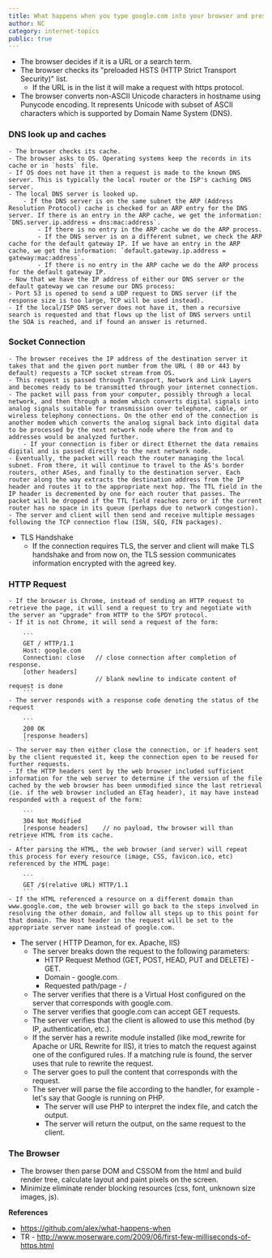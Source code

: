 ```yaml
---
title: What happens when you type google.com into your browser and press enter?
author: NC
category: internet-topics
public: true
---
```


- The browser decides if it is a URL or a search term.
- The browser checks its "preloaded HSTS (HTTP Strict Transport Security)" list.
	- If the URL is in the list it will make a request with https protocol.
- The browser converts non-ASCII Unicode characters in hostname using Punycode encoding. It represents Unicode with subset of ASCII characters which is supported by Domain Name System (DNS).

### DNS look up and caches
	- The browser checks its cache.
	- The browser asks to OS. Operating systems keep the records in its cache or in `hosts` file.
	- If OS does not have it then a request is made to the known DNS server. This is typically the local router or the ISP's caching DNS server.
	- The local DNS server is looked up.
		- If the DNS server is on the same subnet the ARP (Address Resolution Protocol) cache is checked for an ARP entry for the DNS server. If there is an entry in the ARP cache, we get the information: `DNS.server.ip.address = dns:mac:address`.
			- If there is no entry in the ARP cache we do the ARP process.
			- If the DNS server is on a different subnet, we check the ARP cache for the default gateway IP. If we have an entry in the ARP cache, we get the information: `default.gateway.ip.address = gateway:mac:address`.
			- If there is no entry in the ARP cache we do the ARP process for the default gateway IP.
	- Now that we have the IP address of either our DNS server or the default gateway we can resume our DNS process:
	- Port 53 is opened to send a UDP request to DNS server (if the response size is too large, TCP will be used instead).
	- If the local/ISP DNS server does not have it, then a recursive search is requested and that flows up the list of DNS servers until the SOA is reached, and if found an answer is returned.

### Socket Connection

	- The browser receives the IP address of the destination server it takes that and the given port number from the URL ( 80 or 443 by default) requests a TCP socket stream from OS.
	- This request is passed through Transport, Network and Link Layers and becomes ready to be transmitted through your internet connection.
	- The packet will pass from your computer, possibly through a local network, and then through a modem which converts digital signals into analog signals suitable for transmission over telephone, cable, or wireless telephony connections. On the other end of the connection is another modem which converts the analog signal back into digital data to be processed by the next network node where the from and to addresses would be analyzed further.
		- If your connection is fiber or direct Ethernet the data remains digital and is passed directly to the next network node.
	- Eventually, the packet will reach the router managing the local subnet. From there, it will continue to travel to the AS's border routers, other ASes, and finally to the destination server. Each router along the way extracts the destination address from the IP header and routes it to the appropriate next hop. The TTL field in the IP header is decremented by one for each router that passes. The packet will be dropped if the TTL field reaches zero or if the current router has no space in its queue (perhaps due to network congestion).
	- The server and client will then send and receive multiple messages following the TCP connection flow (ISN, SEQ, FIN packages).
- TLS Handshake
	- If the connection requires TLS, the server and client will make TLS handshake and from now on, the TLS session communicates information encrypted with the agreed key.

### HTTP Request
	- If the browser is Chrome, instead of sending an HTTP request to retrieve the page, it will send a request to try and negotiate with the server an "upgrade" from HTTP to the SPDY protocol.
	- If it is not Chrome, it will send a request of the form:

		```
		GET / HTTP/1.1
		Host: google.com
		Connection: close   // close connection after completion of response.
		[other headers]
		                    // blank newline to indicate content of request is done
		```
	- The server responds with a response code denoting the status of the request

		```
		200 OK
		[response headers]
		```
	- The server may then either close the connection, or if headers sent by the client requested it, keep the connection open to be reused for further requests.
	- If the HTTP headers sent by the web browser included sufficient information for the web server to determine if the version of the file cached by the web browser has been unmodified since the last retrieval (ie. if the web browser included an ETag header), it may have instead responded with a request of the form:

		```
		304 Not Modified
		[response headers]    // no payload, thw browser will than retrieve HTML from its cache.
		```
	- After parsing the HTML, the web browser (and server) will repeat this process for every resource (image, CSS, favicon.ico, etc) referenced by the HTML page:

		```
		GET /$(relative URL) HTTP/1.1
		```
	- If the HTML referenced a resource on a different domain than www.google.com, the web browser will go back to the steps involved in resolving the other domain, and follow all steps up to this point for that domain. The Host header in the request will be set to the appropriate server name instead of google.com.

- The server ( HTTP Deamon, for ex. Apache, IIS)
	- The server breaks down the request to the following parameters:
		- HTTP Request Method (GET, POST, HEAD, PUT and DELETE) - GET.
		- Domain - google.com.
		- Requested path/page - /
	- The server verifies that there is a Virtual Host configured on the server that corresponds with google.com.
	- The server verifies that google.com can accept GET requests.
	- The server verifies that the client is allowed to use this method (by IP, authentication, etc.).
	- If the server has a rewrite module installed (like mod_rewrite for Apache or URL Rewrite for IIS), it tries to match the request against one of the configured rules. If a matching rule is found, the server uses that rule to rewrite the request.
	- The server goes to pull the content that corresponds with the request.
	- The server will parse the file according to the handler, for example - let's say that Google is running on PHP.
		- The server will use PHP to interpret the index file, and catch the output.
		- The server will return the output, on the same request to the client.

### The Browser

- The browser then parse DOM and CSSOM from the html and build render tree, calculate layout and paint pixels on the screen.
- Minimize eliminate render blocking resources (css, font, unknown size images, js).


**References**

- <https://github.com/alex/what-happens-when>
- TR - <http://www.moserware.com/2009/06/first-few-milliseconds-of-https.html>
